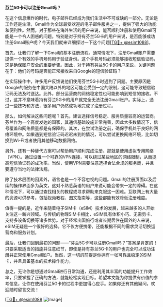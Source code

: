 **芬兰5G卡可以注册Gmail吗？**

在这个信息爆炸的时代，电子邮件已经成为我们生活中不可或缺的一部分。无论是工作还是生活，Gmail作为全球最受欢迎的电子邮件服务之一，提供了强大的功能和便利性。然而，对于那些在海外生活的用户来说，能否顺利注册和使用Gmail可能是一个令人困惑的问题。特别是对于持有芬兰5G卡的用户来说，是否能够成功注册Gmail账户呢？今天我们就来详细探讨一下这个问题[[TG💪+ @esim1088](https://t.me/s/esim1088)]。

首先，让我们了解一下Gmail的基本注册流程。通常情况下，注册Gmail账户需要提供一个有效的手机号码用于验证身份。这个手机号码必须能够接收短信验证码，这是确保账户安全的重要步骤。因此，对于持有芬兰5G卡的用户来说，关键问题在于：他们的号码是否能正常接收来自Google的短信验证码？

在实际操作中，许多用户反馈说他们使用芬兰5G卡时遇到了问题。主要原因是Google的服务在中国大陆以外的地区可能会受到一定的限制，这可能导致短信验证码无法及时送达。此外，部分运营商的网络稳定性也可能影响到短信的接收。不过，这并不意味着持有芬兰5G卡的用户就完全无法注册Gmail账户。实际上，通过一些技巧和方法，很多用户仍然成功地完成了注册过程。

那么，如何解决这些问题呢？首先，建议选择信号稳定、服务质量较高的运营商。芬兰作为一个高度发达的国家，其通信基础设施非常完善，因此大多数情况下，信号覆盖和网络质量都是有保障的。其次，在尝试注册之前，确保手机处于良好的网络环境中。如果遇到短信验证码迟迟未到的情况，可以尝试更换网络环境，比如切换到Wi-Fi或者使用其他移动数据网络。

另外，还有一种替代方案可以帮助用户顺利完成注册。那就是使用虚拟专用网络（VPN）。通过设置一个可靠的VPN连接，可以绕过某些地区的网络限制，从而提高短信验证码的成功率。当然，使用VPN需要注意选择合法合规的服务商，并且要遵守当地的法律法规。

除了技术层面的因素外，语言也是一个不容忽视的问题。Gmail的注册页面以及后续的操作界面多为英文，这对不熟悉英语的用户来说可能会带来一定的障碍。在这种情况下，可以通过查找相关的教程或寻求帮助来克服这一困难。互联网上有大量的资源可供参考，包括视频教程、图文指南等，这些都能有效降低注册难度。

值得一提的是，近年来随着电子SIM卡（eSIM）技术的发展，越来越多的人开始关注这一新兴领域。与传统的物理SIM卡相比，eSIM具有体积小巧、无需剪卡、支持多设备切换等诸多优势。对于经常出国旅行或者长期居住在国外的人来说，eSIM无疑是一个很好的选择。它不仅方便携带，还能根据不同的需求灵活切换运营商和服务计划。

最后，让我们回到最初的问题——“芬兰5G卡可以注册Gmail吗？”答案是肯定的！只要采取适当的措施并注意细节，即使是持有芬兰5G卡的用户也完全可以成功注册并正常使用Gmail账户。当然，这一切的前提是你拥有一张可靠且稳定的SIM卡，并且具备基本的技术操作能力。

总之，无论你是想通过Gmail进行日常沟通，还是利用其丰富的功能提升工作效率，只要掌握了正确的方法，就能轻松实现目标。希望本文能为你提供有价值的参考信息，让你在使用芬兰5G卡的过程中更加得心应手。如果你还有其他疑问，欢迎随时留言交流！

[[TG💪+ @esim1088](https://t.me/s/esim1088) ![Image](https://i.postimg.cc/4NQfJmqS/Snipaste-2025-05-13-00-14-12.png)]